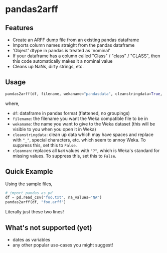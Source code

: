 # pandas2arff

## Features

- Create an ARFF dump file from an existing pandas dataframe
- Imports column names straight from the pandas dataframe
- 'Object' dtype in pandas is treated as 'nominal'
- If your dataframe has a column called "Class" / "class" / "CLASS", then this code automatically makes it a nominal value
- Cleans up NaNs, dirty strings, etc.

## Usage

```python
pandas2arff(df, filename, wekaname="pandasdata", cleanstringdata=True, cleannan=True)
```

where,

- `df`: dataframe in pandas format (flattened, no groupings)
- `filename`: the filename you want the Weka compatible file to be in
- `wekaname`: the name you want to give to the Weka dataset (this will be visible to you when you open it in Weka)
- `cleanstringdata`: clean up data which may have spaces and replace with `"_"`, special characters, etc. which seem to annoy Weka. To suppress this, set this to `False`.
- `cleannan`: replaces all `NaN` values with `"?"`, which is Weka's standard for missing values. To suppress this, set this to `False`.

## Quick Example

Using the sample files,

```python
# import pandas as pd
df = pd.read_csv("foo.txt", na_values="NA")
pandas2arff(df, "foo.arff")
```

Literally just these two lines!

## What's not supported (yet)

- dates as variables
- any other popular use-cases you might suggest!
